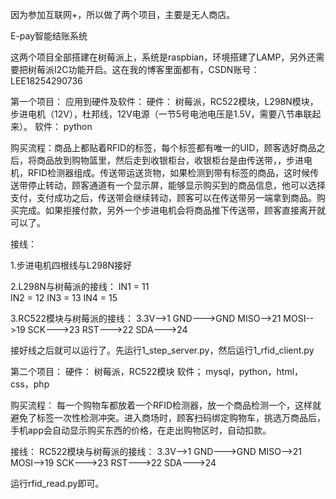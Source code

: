 因为参加互联网+，所以做了两个项目，主要是无人商店。

E-pay智能结账系统

这两个项目全部搭建在树莓派上，系统是raspbian，环境搭建了LAMP，另外还需要把树莓派I2C功能开启。这在我的博客里面都有，CSDN账号：LEE18254290736


第一个项目：
应用到硬件及软件：
硬件：  树莓派，RC522模块，L298N模块，步进电机（12V），杜邦线，12V电源（一节5号电池电压是1.5V，需要八节串联起来）。
软件：  python

购买流程：商品上都贴着RFID的标签，每个标签都有唯一的UID，顾客选好商品之后，将商品放到购物篮里，然后走到收银柜台，收银柜台是由传送带，，步进电机，RFID检测器组成。传送带运送货物，如果检测到带有标签的商品，这时候传送带停止转动，顾客通道有一个显示屏，能够显示购买到的商品信息，他可以选择支付，支付成功之后，传送带会继续转动，顾客可以在传送带另一端拿到商品。购买完成。如果拒接付款，另外一个步进电机会将商品推下传送带，顾客直接离开就可以了。

接线：

1.步进电机四根线与L298N接好

2.L298N与树莓派的接线：
IN1 = 11    
IN2 = 12
IN3 = 13
IN4 = 15

3.RC522模块与树莓派的接线：
                    3.3V-->1
                    GND--->GND
                    MISO-->21
                    MOSI-->19
                    SCK--->23
                    RST--->22
                    SDA--->24
         
 接好线之后就可以运行了。先运行1_step_server.py，然后运行1_rfid_client.py


第二个项目：
硬件：
树莓派，RC522模块
软件； mysql，python，html，css，php

购买流程：
    每一个购物车都放着一个RFID检测器，放一个商品检测一个，这样就避免了标签一次性检测冲突。进入商场时，顾客扫码绑定购物车，挑选万商品后，手机app会自动显示购买东西的价格，在走出购物区时，自动扣款。

接线：
RC522模块与树莓派的接线：
                    3.3V-->1
                    GND--->GND
                    MISO-->21
                    MOSI-->19
                    SCK--->23
                    RST--->22
                    SDA--->24
                    
运行rfid_read.py即可。

